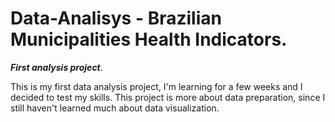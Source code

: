 # Data-Analisys - Brazilian Municipalities Health Indicators.
***First analysis project***.

This is my first data analysis project, I'm learning for a few weeks and I decided to test my skills.
This project is more about data preparation, since I still haven't learned much about data visualization.
